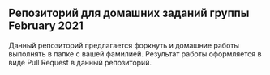 ## Репозиторий для домашних заданий группы February 2021

Данный репозиторий предлагается форкнуть и домашние работы выполнять в папке с вашей фамилией. 
Результат работы оформляется в виде Pull Request в данный репозиторий.
